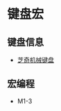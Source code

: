 # 键盘宏

## 键盘信息

- [芝奇机械键盘](https://www.gskill.com/cn/product/257/282/1541645915/KM780R-RGB-Cherry-MX-Brown-%E8%8C%B6-%E5%81%9C%E5%94%AE)

## 宏编程

- M1-3